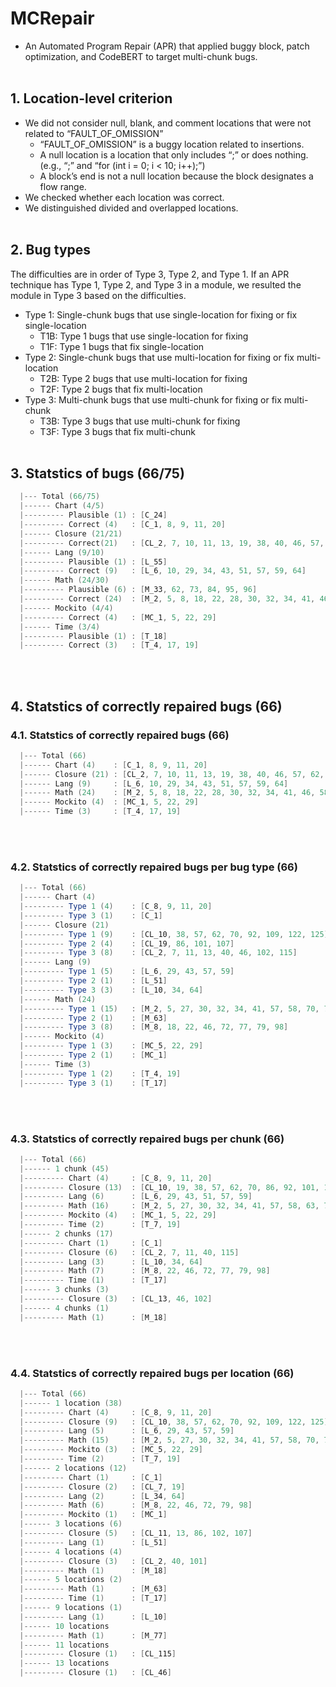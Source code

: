 # MCRepair
* An Automated Program Repair (APR) that applied buggy block, patch optimization, and CodeBERT to target multi-chunk bugs.
<br><br>

## 1. Location-level criterion
* We did not consider null, blank, and comment locations that were not related to “FAULT_OF_OMISSION”
    - “FAULT_OF_OMISSION” is a buggy location related to insertions.
    - A null location is a location that only includes “;” or does nothing. (e.g., “;” and “for (int i = 0; i < 10; i++);”)
    - A block’s end is not a null location because the block designates a flow range.
* We checked whether each location was correct.
* We distinguished divided and overlapped locations.
<br><br>

## 2. Bug types
The difficulties are in order of Type 3, Type 2, and Type 1. If an APR technique has Type 1, Type 2, and Type 3 in a module, we resulted the module in Type 3 based on the difficulties.

* Type 1: Single-chunk bugs that use single-location for fixing or fix single-location
    - T1B: Type 1 bugs that use single-location for fixing
    - T1F: Type 1 bugs that fix single-location
* Type 2: Single-chunk bugs that use multi-location for fixing or fix multi-location
    - T2B: Type 2 bugs that use multi-location for fixing
    - T2F: Type 2 bugs that fix multi-location
*  Type 3: Multi-chunk bugs that use multi-chunk for fixing or fix multi-chunk
    - T3B: Type 3 bugs that use multi-chunk for fixing
    - T3F: Type 3 bugs that fix multi-chunk
<br><br>

## 3. Statstics of bugs (66/75)
```powershell
  |--- Total (66/75)
  |------ Chart (4/5)
  |--------- Plausible (1) : [C_24]
  |--------- Correct (4)   : [C_1, 8, 9, 11, 20]
  |------ Closure (21/21)
  |--------- Correct(21)   : [CL_2, 7, 10, 11, 13, 19, 38, 40, 46, 57, 62, 70, 86, 92, 101, 102, 107, 109, 115, 122, 125]
  |------ Lang (9/10)
  |--------- Plausible (1) : [L_55]
  |--------- Correct (9)   : [L_6, 10, 29, 34, 43, 51, 57, 59, 64]
  |------ Math (24/30)
  |--------- Plausible (6) : [M_33, 62, 73, 84, 95, 96]
  |--------- Correct (24)  : [M_2, 5, 8, 18, 22, 28, 30, 32, 34, 41, 46, 58, 58, 63, 70, 72, 75, 77, 79, 80, 82, 85, 98, 104]
  |------ Mockito (4/4) 
  |--------- Correct (4)   : [MC_1, 5, 22, 29]
  |------ Time (3/4)
  |--------- Plausible (1) : [T_18]
  |--------- Correct (3)   : [T_4, 17, 19]
```
<br><br>

## 4. Statstics of correctly repaired bugs (66)
### 4.1. Statstics of correctly repaired bugs (66)
```powershell
  |--- Total (66)
  |------ Chart (4)    : [C_1, 8, 9, 11, 20]
  |------ Closure (21) : [CL_2, 7, 10, 11, 13, 19, 38, 40, 46, 57, 62, 70, 86, 92, 101, 102, 107, 109, 115, 122, 125]
  |------ Lang (9)     : [L_6, 10, 29, 34, 43, 51, 57, 59, 64]
  |------ Math (24)    : [M_2, 5, 8, 18, 22, 28, 30, 32, 34, 41, 46, 58, 58, 63, 70, 72, 75, 77, 79, 80, 82, 85, 98, 104]
  |------ Mockito (4)  : [MC_1, 5, 22, 29]
  |------ Time (3)     : [T_4, 17, 19]
```
<br><br>

### 4.2. Statstics of correctly repaired bugs per bug type (66)
```powershell
  |--- Total (66)
  |------ Chart (4)
  |--------- Type 1 (4)    : [C_8, 9, 11, 20]
  |--------- Type 3 (1)    : [C_1]
  |------ Closure (21)
  |--------- Type 1 (9)    : [CL_10, 38, 57, 62, 70, 92, 109, 122, 125]
  |--------- Type 2 (4)    : [CL_19, 86, 101, 107]
  |--------- Type 3 (8)    : [CL_2, 7, 11, 13, 40, 46, 102, 115]
  |------ Lang (9)
  |--------- Type 1 (5)    : [L_6, 29, 43, 57, 59]
  |--------- Type 2 (1)    : [L_51]
  |--------- Type 3 (3)    : [L_10, 34, 64]
  |------ Math (24)
  |--------- Type 1 (15)   : [M_2, 5, 27, 30, 32, 34, 41, 57, 58, 70, 75, 80, 82, 85, 104]
  |--------- Type 2 (1)    : [M_63]
  |--------- Type 3 (8)    : [M_8, 18, 22, 46, 72, 77, 79, 98]
  |------ Mockito (4)
  |--------- Type 1 (3)    : [MC_5, 22, 29]
  |--------- Type 2 (1)    : [MC_1]
  |------ Time (3)
  |--------- Type 1 (2)    : [T_4, 19]
  |--------- Type 3 (1)    : [T_17]
```
<br><br>

### 4.3. Statstics of correctly repaired bugs per chunk (66)
```powershell
  |--- Total (66)
  |------ 1 chunk (45)
  |--------- Chart (4)     : [C_8, 9, 11, 20]
  |--------- Closure (13)  : [CL_10, 19, 38, 57, 62, 70, 86, 92, 101, 107, 109, 122, 125]
  |--------- Lang (6)      : [L_6, 29, 43, 51, 57, 59]
  |--------- Math (16)     : [M_2, 5, 27, 30, 32, 34, 41, 57, 58, 63, 70, 75, 80, 82, 85, 104]
  |--------- Mockito (4)   : [MC_1, 5, 22, 29]
  |--------- Time (2)      : [T_7, 19]
  |------ 2 chunks (17)
  |--------- Chart (1)     : [C_1]
  |--------- Closure (6)   : [CL_2, 7, 11, 40, 115]
  |--------- Lang (3)      : [L_10, 34, 64]
  |--------- Math (7)      : [M_8, 22, 46, 72, 77, 79, 98]
  |--------- Time (1)      : [T_17]
  |------ 3 chunks (3)
  |--------- Closure (3)   : [CL_13, 46, 102]
  |------ 4 chunks (1)
  |--------- Math (1)      : [M_18]
```
<br><br>

### 4.4. Statstics of correctly repaired bugs per location (66)
```powershell
  |--- Total (66)
  |------ 1 location (38)
  |--------- Chart (4)     : [C_8, 9, 11, 20]
  |--------- Closure (9)   : [CL_10, 38, 57, 62, 70, 92, 109, 122, 125]
  |--------- Lang (5)      : [L_6, 29, 43, 57, 59]
  |--------- Math (15)     : [M_2, 5, 27, 30, 32, 34, 41, 57, 58, 70, 75, 80, 82, 85, 104]
  |--------- Mockito (3)   : [MC_5, 22, 29]
  |--------- Time (2)      : [T_7, 19]
  |------ 2 locations (12)
  |--------- Chart (1)     : [C_1]
  |--------- Closure (2)   : [CL_7, 19]
  |--------- Lang (2)      : [L_34, 64]
  |--------- Math (6)      : [M_8, 22, 46, 72, 79, 98]
  |--------- Mockito (1)   : [MC_1]
  |------ 3 locations (6)
  |--------- Closure (5)   : [CL_11, 13, 86, 102, 107]
  |--------- Lang (1)      : [L_51]
  |------ 4 locations (4)
  |--------- Closure (3)   : [CL_2, 40, 101]
  |--------- Math (1)      : [M_18]
  |------ 5 locations (2)
  |--------- Math (1)      : [M_63]
  |--------- Time (1)      : [T_17]
  |------ 9 locations (1)
  |--------- Lang (1)      : [L_10]
  |------ 10 locations
  |--------- Math (1)      : [M_77]
  |------ 11 locations
  |--------- Closure (1)   : [CL_115]
  |------ 13 locations
  |--------- Closure (1)   : [CL_46]
```
<br><br>